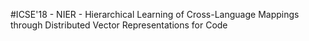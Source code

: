 #ICSE'18 - NIER - Hierarchical Learning of Cross-Language Mappings through Distributed Vector Representations for Code
